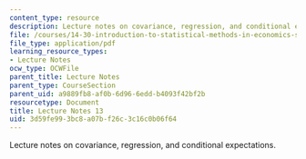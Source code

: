 ```yaml
---
content_type: resource
description: Lecture notes on covariance, regression, and conditional expectations.
file: /courses/14-30-introduction-to-statistical-methods-in-economics-spring-2009/3d59fe993bc8a07bf26c3c16c0b06f64_MIT14_30s09_lec13.pdf
file_type: application/pdf
learning_resource_types:
- Lecture Notes
ocw_type: OCWFile
parent_title: Lecture Notes
parent_type: CourseSection
parent_uid: a9889fb8-af0b-6d96-6edd-b4093f42bf2b
resourcetype: Document
title: Lecture Notes 13
uid: 3d59fe99-3bc8-a07b-f26c-3c16c0b06f64
---
```

Lecture notes on covariance, regression, and conditional expectations.

